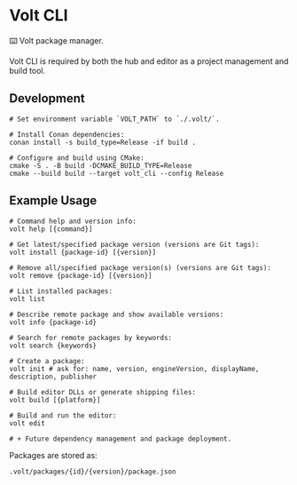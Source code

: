 # Volt CLI

⌨️ Volt package manager.

Volt CLI is required by both the hub and editor as a project management and build tool.

## Development


```
# Set environment variable `VOLT_PATH` to `./.volt/`.

# Install Conan dependencies:
conan install -s build_type=Release -if build .

# Configure and build using CMake:
cmake -S . -B build -DCMAKE_BUILD_TYPE=Release
cmake --build build --target volt_cli --config Release
```

## Example Usage

```
# Command help and version info:
volt help [{command}]

# Get latest/specified package version (versions are Git tags):
volt install {package-id} [{version}]

# Remove all/specified package version(s) (versions are Git tags):
volt remove {package-id} [{version}]

# List installed packages:
volt list

# Describe remote package and show available versions:
volt info {package-id}

# Search for remote packages by keywords:
volt search {keywords}

# Create a package:
volt init # ask for: name, version, engineVersion, displayName, description, publisher

# Build editor DLLs or generate shipping files:
volt build [{platform}]

# Build and run the editor:
volt edit

# + Future dependency management and package deployment.
```

Packages are stored as:
```
.volt/packages/{id}/{version}/package.json
```